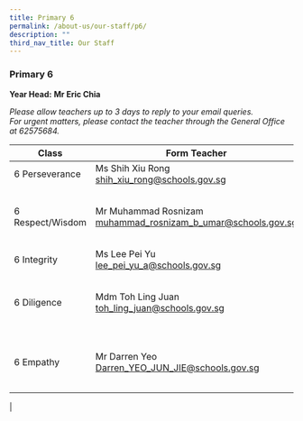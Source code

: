 ```yaml
---
title: Primary 6
permalink: /about-us/our-staff/p6/
description: ""
third_nav_title: Our Staff
---
```

### **Primary 6**
**Year Head:** **Mr Eric Chia**  

_Please allow teachers up to 3 days to reply to your email queries._   
_For urgent matters, please contact the teacher through the General Office at 62575684._

| Class | Form Teacher | Co-Form Teacher |
|---|---|---|
| 6 Perseverance | Ms Shih Xiu Rong<br>[shih_xiu_rong@schools.gov.sg](mailto:shih_xiu_rong@schools.gov.sg)|Mrs Esther Lee<br>[Esther_LEE@schools.gov.sg](mailto:Esther_LEE@schools.gov.sg)
| 6 Respect/Wisdom | Mr Muhammad Rosnizam<br>[muhammad_rosnizam_b_umar@schools.gov.sg](mailto:muhammad_rosnizam_b_umar@schools.gov.sg) | Mr Seah Kheng Kiat<br>[seah_kheng_kiat@schools.gov.sg](mailto:seah_kheng_kiat@schools.gov.sg)<br><br>Ms Tay Chai Teng<br>[tay_chai_teng@schools.gov.sg](mailto:tay_chai_teng@schools.gov.sg) |
| 6 Integrity | Ms Lee Pei Yu<br>[lee_pei_yu_a@schools.gov.sg](mailto:lee_pei_yu_a@schools.gov.sg) | Dr Chin Yoke Mui<br>[chin_yoke_mui@schools.gov.sg](mailto:chin_yoke_mui@schools.gov.sg) |
| 6 Diligence | Mdm Toh Ling Juan<br>[toh_ling_juan@schools.gov.sg](mailto:toh_ling_juan@schools.gov.sg) | Mrs Jennifer Fan<br>[fan_lee_bee_yen@schools.gov.sg](mailto:fan_lee_bee_yen@schools.gov.sg)<br><br>Mr Eric Chia<br>[chia_soong_liang_eric@schools.gov.sg](mailto:chia_soong_liang_eric@schools.gov.sg) |
| 6 Empathy | Mr Darren Yeo<br>[Darren_YEO_JUN_JIE@schools.gov.sg](mailto:Darren_YEO_JUN_JIE@schools.gov.sg) | Mrs Lee-Ong<br>[ong_chee_lin@schools.gov.sg](mailto:ong_chee_lin@schools.gov.sg)<br><br>Mdm Haniza Binte Ahmad<br>[haniza_ahmad@schools.gov.sg](mailto:haniza_ahmad@schools.gov.sg) |
|